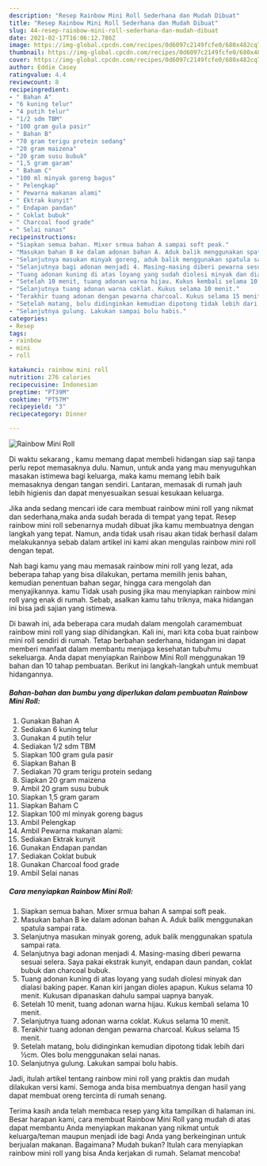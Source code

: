 ```yaml
---
description: "Resep Rainbow Mini Roll Sederhana dan Mudah Dibuat"
title: "Resep Rainbow Mini Roll Sederhana dan Mudah Dibuat"
slug: 44-resep-rainbow-mini-roll-sederhana-dan-mudah-dibuat
date: 2021-02-17T16:06:12.786Z
image: https://img-global.cpcdn.com/recipes/0d6097c2149fcfe0/680x482cq70/rainbow-mini-roll-foto-resep-utama.jpg
thumbnail: https://img-global.cpcdn.com/recipes/0d6097c2149fcfe0/680x482cq70/rainbow-mini-roll-foto-resep-utama.jpg
cover: https://img-global.cpcdn.com/recipes/0d6097c2149fcfe0/680x482cq70/rainbow-mini-roll-foto-resep-utama.jpg
author: Eddie Casey
ratingvalue: 4.4
reviewcount: 8
recipeingredient:
- " Bahan A"
- "6 kuning telur"
- "4 putih telur"
- "1/2 sdm TBM"
- "100 gram gula pasir"
- " Bahan B"
- "70 gram terigu protein sedang"
- "20 gram maizena"
- "20 gram susu bubuk"
- "1,5 gram garam"
- " Baham C"
- "100 ml minyak goreng bagus"
- " Pelengkap"
- " Pewarna makanan alami"
- " Ektrak kunyit"
- " Endapan pandan"
- " Coklat bubuk"
- " Charcoal food grade"
- " Selai nanas"
recipeinstructions:
- "Siapkan semua bahan. Mixer srmua bahan A sampai soft peak."
- "Masukan bahan B ke dalam adonan bahan A. Aduk balik menggunakan spatula sampai rata."
- "Selanjutnya masukan minyak goreng, aduk balik menggunakan spatula sampai rata."
- "Selanjutnya bagi adonan menjadi 4. Masing-masing diberi pewarna sesuai selera. Saya pakai ekstrak kunyit, endapan daun pandan, coklat bubuk dan charcoal bubuk."
- "Tuang adonan kuning di atas loyang yang sudah diolesi minyak dan dialasi baking paper. Kanan kiri jangan dioles apapun. Kukus selama 10 menit. Kukusan dipanaskan dahulu sampai uapnya banyak."
- "Setelah 10 menit, tuang adonan warna hijau. Kukus kembali selama 10 menit."
- "Selanjutnya tuang adonan warna coklat. Kukus selama 10 menit."
- "Terakhir tuang adonan dengan pewarna charcoal. Kukus selama 15 menit."
- "Setelah matang, bolu didinginkan kemudian dipotong tidak lebih dari ½cm. Oles bolu menggunakan selai nanas."
- "Selanjutnya gulung. Lakukan sampai bolu habis."
categories:
- Resep
tags:
- rainbow
- mini
- roll

katakunci: rainbow mini roll 
nutrition: 276 calories
recipecuisine: Indonesian
preptime: "PT39M"
cooktime: "PT57M"
recipeyield: "3"
recipecategory: Dinner

---
```



![Rainbow Mini Roll](https://img-global.cpcdn.com/recipes/0d6097c2149fcfe0/680x482cq70/rainbow-mini-roll-foto-resep-utama.jpg)

Di waktu  sekarang , kamu memang dapat membeli hidangan siap saji tanpa perlu repot memasaknya dulu. Namun, untuk anda yang mau menyuguhkan masakan istimewa bagi keluarga, maka kamu memang lebih baik memasaknya dengan tangan sendiri. Lantaran, memasak di rumah jauh lebih higienis dan dapat menyesuaikan sesuai kesukaan keluarga.

Jika anda sedang mencari ide cara membuat rainbow mini roll yang nikmat dan sederhana,maka anda sudah berada di tempat yang tepat. Resep rainbow mini roll  sebenarnya mudah dibuat jika kamu membuatnya dengan langkah yang tepat. Namun, anda tidak usah risau akan tidak berhasil dalam melakukannya 
sebab dalam artikel ini kami akan mengulas rainbow mini roll dengan tepat.  



Nah bagi kamu yang mau memasak rainbow mini roll yang lezat, ada beberapa tahap yang bisa dilakukan, pertama memilih jenis bahan, kemudian penentuan bahan segar, hingga cara mengolah dan menyajikannya. kamu Tidak usah pusing jika mau menyiapkan rainbow mini roll yang enak di rumah. Sebab, asalkan kamu  tahu triknya, maka hidangan ini bisa jadi sajian yang istimewa.

Di bawah ini, ada beberapa cara mudah dalam mengolah caramembuat rainbow mini roll yang siap dihidangkan. Kali ini, mari kita coba buat rainbow mini roll sendiri di rumah. Tetap berbahan sederhana, hidangan ini dapat memberi manfaat dalam membantu menjaga kesehatan tubuhmu sekeluarga. Anda dapat menyiapkan Rainbow Mini Roll menggunakan 19 bahan dan 10 tahap pembuatan. Berikut ini langkah-langkah untuk membuat hidangannya.

<!--inarticleads1-->

##### Bahan-bahan dan bumbu yang diperlukan dalam pembuatan Rainbow Mini Roll:

1. Gunakan  Bahan A
1. Sediakan 6 kuning telur
1. Gunakan 4 putih telur
1. Sediakan 1/2 sdm TBM
1. Siapkan 100 gram gula pasir
1. Siapkan  Bahan B
1. Sediakan 70 gram terigu protein sedang
1. Siapkan 20 gram maizena
1. Ambil 20 gram susu bubuk
1. Siapkan 1,5 gram garam
1. Siapkan  Baham C
1. Siapkan 100 ml minyak goreng bagus
1. Ambil  Pelengkap
1. Ambil  Pewarna makanan alami:
1. Sediakan  Ektrak kunyit
1. Gunakan  Endapan pandan
1. Sediakan  Coklat bubuk
1. Gunakan  Charcoal food grade
1. Ambil  Selai nanas




<!--inarticleads2-->

##### Cara menyiapkan Rainbow Mini Roll:

1. Siapkan semua bahan. Mixer srmua bahan A sampai soft peak.
1. Masukan bahan B ke dalam adonan bahan A. Aduk balik menggunakan spatula sampai rata.
1. Selanjutnya masukan minyak goreng, aduk balik menggunakan spatula sampai rata.
1. Selanjutnya bagi adonan menjadi 4. Masing-masing diberi pewarna sesuai selera. Saya pakai ekstrak kunyit, endapan daun pandan, coklat bubuk dan charcoal bubuk.
1. Tuang adonan kuning di atas loyang yang sudah diolesi minyak dan dialasi baking paper. Kanan kiri jangan dioles apapun. Kukus selama 10 menit. Kukusan dipanaskan dahulu sampai uapnya banyak.
1. Setelah 10 menit, tuang adonan warna hijau. Kukus kembali selama 10 menit.
1. Selanjutnya tuang adonan warna coklat. Kukus selama 10 menit.
1. Terakhir tuang adonan dengan pewarna charcoal. Kukus selama 15 menit.
1. Setelah matang, bolu didinginkan kemudian dipotong tidak lebih dari ½cm. Oles bolu menggunakan selai nanas.
1. Selanjutnya gulung. Lakukan sampai bolu habis.




Jadi, itulah artikel tentang  rainbow mini roll  yang praktis dan mudah dilakukan versi kami. Semoga anda bisa membuatnya dengan hasil yang dapat membuat oreng tercinta di rumah senang. 

Terima kasih anda telah membaca resep yang kita tampilkan di halaman ini. Besar harapan kami, cara membuat  Rainbow Mini Roll yang mudah di atas dapat membantu Anda menyiapkan makanan yang nikmat untuk keluarga/teman maupun menjadi ide bagi Anda yang berkeinginan untuk berjualan makanan. Bagaimana? Mudah bukan? Itulah cara menyiapkan rainbow mini roll yang bisa Anda kerjakan di rumah. Selamat mencoba!

